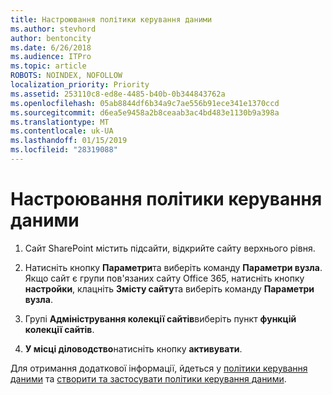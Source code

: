```yaml
---
title: Настроювання політики керування даними
ms.author: stevhord
author: bentoncity
ms.date: 6/26/2018
ms.audience: ITPro
ms.topic: article
ROBOTS: NOINDEX, NOFOLLOW
localization_priority: Priority
ms.assetid: 253110c8-ed8e-4485-b40b-0b344843762a
ms.openlocfilehash: 05ab8844df6b34a9c7ae556b91ece341e1370ccd
ms.sourcegitcommit: d6ea5e9458a2b8ceaab3ac4bd483e1130b9a398a
ms.translationtype: MT
ms.contentlocale: uk-UA
ms.lasthandoff: 01/15/2019
ms.locfileid: "28319088"
---
```

# <a name="set-up-information-management-policies"></a>Настроювання політики керування даними

1. Сайт SharePoint містить підсайти, відкрийте сайту верхнього рівня.
    
2. Натисніть кнопку **Параметри**та виберіть команду **Параметри вузла**. Якщо сайт є групи пов'язаних сайту Office 365, натисніть кнопку **настройки**, клацніть **Змісту сайту**та виберіть команду **Параметри вузла**.
    
3. Групі **Адміністрування колекції сайтів**виберіть пункт **функцій колекції сайтів**.
    
4. **У місці діловодство**натисніть кнопку **активувати**.
    
Для отримання додаткової інформації, йдеться у [політики керування даними](https://go.microsoft.com/fwlink/?linkid=404239) та [створити та застосувати політики керування даними](https://go.microsoft.com/fwlink/?linkid=2003916).
  

